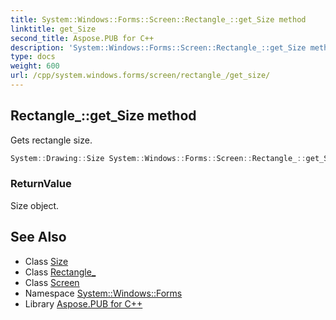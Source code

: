 ```yaml
---
title: System::Windows::Forms::Screen::Rectangle_::get_Size method
linktitle: get_Size
second_title: Aspose.PUB for C++
description: 'System::Windows::Forms::Screen::Rectangle_::get_Size method. Gets rectangle size in C++.'
type: docs
weight: 600
url: /cpp/system.windows.forms/screen/rectangle_/get_size/
---
```

## Rectangle_::get_Size method


Gets rectangle size.

```cpp
System::Drawing::Size System::Windows::Forms::Screen::Rectangle_::get_Size() const
```


### ReturnValue

Size object.

## See Also

* Class [Size](../../../../system.drawing/size/)
* Class [Rectangle_](../)
* Class [Screen](../../)
* Namespace [System::Windows::Forms](../../../)
* Library [Aspose.PUB for C++](../../../../)
